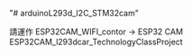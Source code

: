 "# arduinoL293d_I2C_STM32cam" 

請運作
ESP32CAM_WIFI_contor -> ESP32 CAM
ESP32CAM_l293dcar_TechnologyClassProject